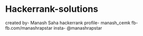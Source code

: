 # Hackerrank-solutions
created by- Manash Saha
hackerrank profile- manash_cemk
fb- fb.com/manashrapstar
insta- @manashrapstar
